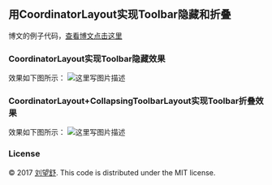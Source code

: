## **用CoordinatorLayout实现Toolbar隐藏和折叠**
博文的例子代码，[查看博文点击这里](http://liuwangshu.cn/application/md/3-coordinatorlayout.html)

### **CoordinatorLayout实现Toolbar隐藏效果**
 效果如下图所示：
![这里写图片描述](http://img.blog.csdn.net/20160113143122272)

### **CoordinatorLayout+CollapsingToolbarLayout实现Toolbar折叠效果**
 效果如下图所示：
![这里写图片描述](http://img.blog.csdn.net/20160113163100232)


### **License**

 © 2017 [刘望舒][itachi85]. This code is distributed under the MIT license.


[itachi85]:http://liuwangshu.cn